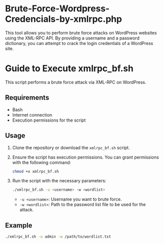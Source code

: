 # Brute-Force-Wordpress-Credencials-by-xmlrpc.php
This tool allows you to perform brute force attacks on WordPress websites using the XML-RPC API. By providing a username and a password dictionary, you can attempt to crack the login credentials of a WordPress site.

# Guide to Execute xmlrpc_bf.sh

This script performs a brute force attack via XML-RPC on WordPress.

## Requirements

- Bash
- Internet connection
- Execution permissions for the script

## Usage

1. Clone the repository or download the `xmlrpc_bf.sh` script.
2. Ensure the script has execution permissions. You can grant permissions with the following command:

    ```sh
    chmod +x xmlrpc_bf.sh
    ```

3. Run the script with the necessary parameters:

    ```sh
    ./xmlrpc_bf.sh -u <username> -w <wordlist>
    ```

    - `-u <username>`: Username you want to brute force.
    - `-w <wordlist>`: Path to the password list file to be used for the attack.

## Example

```sh
./xmlrpc_bf.sh -u admin -w /path/to/wordlist.txt
